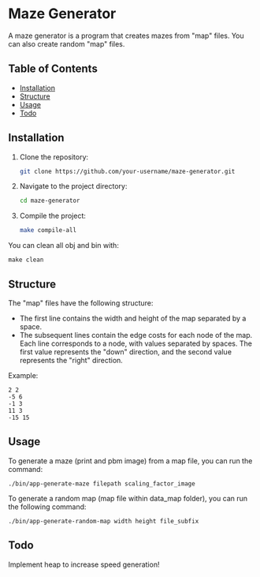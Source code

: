 # Maze Generator

A maze generator is a program that creates mazes from "map" files. You can also create random "map" files.

## Table of Contents

- [Installation](#installation)
- [Structure](#structure)
- [Usage](#usage)
- [Todo](#todo)

## Installation

1. Clone the repository:

    ```bash
    git clone https://github.com/your-username/maze-generator.git
    ```

2. Navigate to the project directory:

    ```bash
    cd maze-generator
    ```

3. Compile the project:

    ```bash
    make compile-all
    ```

You can clean all obj and bin with:

    make clean

## Structure

The "map" files have the following structure:

- The first line contains the width and height of the map separated by a space.
- The subsequent lines contain the edge costs for each node of the map. Each line corresponds to a node, with values separated by spaces. The first value represents the "down" direction, and the second value represents the "right" direction.

Example:
```
2 2
-5 6
-1 3
11 3
-15 15
```

## Usage

To generate a maze (print and pbm image) from a map file, you can run the command:

    ./bin/app-generate-maze filepath scaling_factor_image

To generate a random map (map file within data_map folder), you can run the following command:

    ./bin/app-generate-random-map width height file_subfix

## Todo

Implement heap to increase speed generation!
